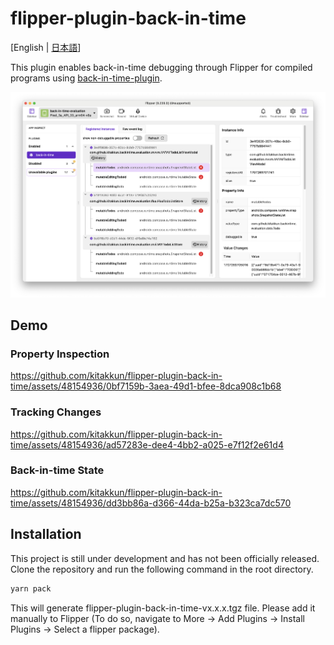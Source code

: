 # flipper-plugin-back-in-time

[English | [日本語](README-ja.md)]

This plugin enables back-in-time debugging through Flipper for compiled programs
using [back-in-time-plugin](https://github.com/kitakkun/back-in-time-plugin).

![screenshot](docs/assets/main-screenshot.png)

## Demo

### Property Inspection

https://github.com/kitakkun/flipper-plugin-back-in-time/assets/48154936/0bf7159b-3aea-49d1-bfee-8dca908c1b68

### Tracking Changes

https://github.com/kitakkun/flipper-plugin-back-in-time/assets/48154936/ad57283e-dee4-4bb2-a025-e7f12f2e61d4

### Back-in-time State

https://github.com/kitakkun/flipper-plugin-back-in-time/assets/48154936/dd3bb86a-d366-44da-b25a-b323ca7dc570

## Installation

This project is still under development and has not been officially released.
Clone the repository and run the following command in the root directory.

```sh
yarn pack
```

This will generate flipper-plugin-back-in-time-vx.x.x.tgz file.
Please add it manually to Flipper (To do so, navigate to More -> Add Plugins -> Install Plugins -> Select a flipper
package).
